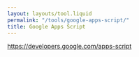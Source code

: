 ```yaml
---
layout: layouts/tool.liquid
permalink: "/tools/google-apps-script/"
title: Google Apps Script
---
```

https://developers.google.com/apps-script
